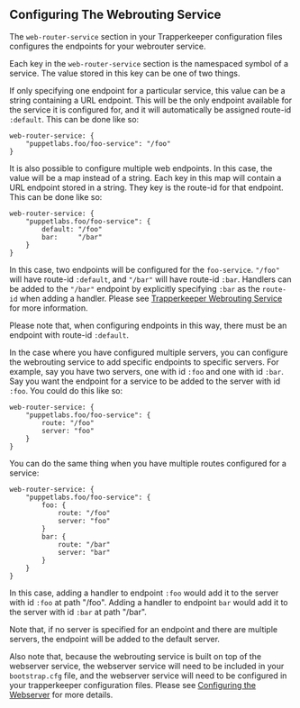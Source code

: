 ## Configuring The Webrouting Service

The `web-router-service` section in your Trapperkeeper configuration files
configures the endpoints for your webrouter service.

Each key in the `web-router-service` section is the namespaced symbol of
a service. The value stored in this key can be one of two things.

If only specifying one endpoint for a particular service, this value can
be a string containing a URL endpoint. This will be the only endpoint
available for the service it is configured for, and it will automatically
be assigned route-id `:default`. This can be done like so:

```
web-router-service: {
    "puppetlabs.foo/foo-service": "/foo"
}
```

It is also possible to configure multiple web endpoints. In this case,
the value will be a map instead of a string. Each key in this map
will contain a URL endpoint stored in a string. They key is the route-id
for that endpoint. This can be done like so:

```
web-router-service: {
    "puppetlabs.foo/foo-service": {
        default: "/foo"
        bar:     "/bar"
    }
}
```

In this case, two endpoints will be configured for the `foo-service`.
`"/foo"` will have route-id `:default`, and `"/bar"` will have route-id
`:bar`. Handlers can be added to the `"/bar"` endpoint by explicitly
specifying `:bar` as the `route-id` when adding a handler. Please see
[Trapperkeeper Webrouting Service](doc/webrouting-service.md) for
more information.

Please note that, when configuring endpoints in this way, there must be
an endpoint with route-id `:default`.

In the case where you have configured multiple servers, you can configure
the webrouting service to add specific endpoints to specific servers. For
example, say you have two servers, one with id `:foo` and one with id `:bar`.
Say you want the endpoint for a service to be added to the server with id
`:foo`. You could do this like so:

```
web-router-service: {
    "puppetlabs.foo/foo-service": {
        route: "/foo"
        server: "foo"
    }
}
```

You can do the same thing when you have multiple routes configured for a
service:

```
web-router-service: {
    "puppetlabs.foo/foo-service": {
        foo: {
            route: "/foo"
            server: "foo"
        }
        bar: {
            route: "/bar"
            server: "bar"
        }
    }
}
```

In this case, adding a handler to endpoint `:foo` would add it to the
server with id `:foo` at path "/foo". Adding a handler to endpoint
`bar` would add it to the server with id `:bar` at path "/bar".

Note that, if no server is specified for an endpoint and there are
multiple servers, the endpoint will be added to the default server.

Also note that, because the webrouting service is built on top of the
webserver service, the webserver service will need to be included in your
`bootstrap.cfg` file, and the webserver service will need to be configured in
your trapperkeeper configuration files. Please see
[Configuring the Webserver](doc/jetty-config.md) for more details.

